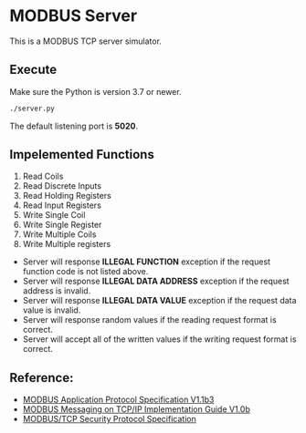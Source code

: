 # MODBUS Server

This is a MODBUS TCP server simulator.

## Execute

Make sure the Python is version 3.7 or newer.

```sh
./server.py
```

The default listening port is **5020**.

## Impelemented Functions

1. Read Coils
2. Read Discrete Inputs
3. Read Holding Registers
4. Read Input Registers
5. Write Single Coil
6. Write Single Register
7. Write Multiple Coils
8. Write Multiple registers

* Server will response **ILLEGAL FUNCTION** exception if the request function code is not listed above.
* Server will response **ILLEGAL DATA ADDRESS** exception if the request address is invalid.
* Server will response **ILLEGAL DATA VALUE** exception if the request data value is invalid.
* Server will response random values if the reading request format is correct.
* Server will accept all of the written values if the writing request format is correct.

## Reference:

* [MODBUS Application Protocol Specification V1.1b3](http://www.modbus.org/docs/Modbus_Application_Protocol_V1_1b3.pdf)
* [MODBUS Messaging on TCP/IP Implementation Guide V1.0b](http://www.modbus.org/docs/Modbus_Messaging_Implementation_Guide_V1_0b.pdf)
* [MODBUS/TCP Security Protocol Specification](http://modbus.org/docs/MB-TCP-Security-v21_2018-07-24.pdf)
